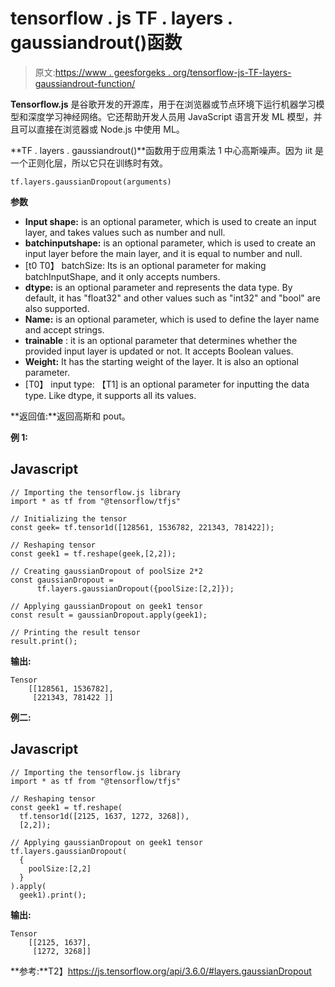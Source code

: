 # tensorflow . js TF . layers . gaussiandrout()函数

> 原文:[https://www . geesforgeks . org/tensorflow-js-TF-layers-gaussiandrout-function/](https://www.geeksforgeeks.org/tensorflow-js-tf-layers-gaussiandropout-function/)

**Tensorflow.js** 是谷歌开发的开源库，用于在浏览器或节点环境下运行机器学习模型和深度学习神经网络。它还帮助开发人员用 JavaScript 语言开发 ML 模型，并且可以直接在浏览器或 Node.js 中使用 ML。

**TF . layers . gaussiandrout()**函数用于应用乘法 1 中心高斯噪声。因为 iit 是一个正则化层，所以它只在训练时有效。

```
tf.layers.gaussianDropout(arguments)
```

**参数**

*   **Input shape:** is an optional parameter, which is used to create an input layer, and takes values such as number and null.
*   **batchinputshape:** is an optional parameter, which is used to create an input layer before the main layer, and it is equal to number and null.
*   [t0 T0】 batchSize: Its is an optional parameter for making batchInputShape, and it only accepts numbers.
*   **dtype:** is an optional parameter and represents the data type. By default, it has "float32" and other values such as "int32" and "bool" are also supported.
*   **Name:** is an optional parameter, which is used to define the layer name and accept strings.
*   **trainable** : it is an optional parameter that determines whether the provided input layer is updated or not. It accepts Boolean values.
*   **Weight:** It has the starting weight of the layer. It is also an optional parameter.
*   [T0】 input type: 【T1] is an optional parameter for inputting the data type. Like dtype, it supports all its values.

**返回值:**返回高斯和 pout。

**例 1:**

## Javascript

```
// Importing the tensorflow.js library
import * as tf from "@tensorflow/tfjs"

// Initializing the tensor
const geek= tf.tensor1d([128561, 1536782, 221343, 781422]);

// Reshaping tensor
const geek1 = tf.reshape(geek,[2,2]);

// Creating gaussianDropout of poolSize 2*2
const gaussianDropout = 
      tf.layers.gaussianDropout({poolSize:[2,2]});

// Applying gaussianDropout on geek1 tensor
const result = gaussianDropout.apply(geek1);

// Printing the result tensor
result.print();
```

**输出:**

```
Tensor
    [[128561, 1536782],
     [221343, 781422 ]]
```

**例二:**

## Javascript

```
// Importing the tensorflow.js library
import * as tf from "@tensorflow/tfjs"

// Reshaping tensor
const geek1 = tf.reshape(
  tf.tensor1d([2125, 1637, 1272, 3268]),
  [2,2]);

// Applying gaussianDropout on geek1 tensor
tf.layers.gaussianDropout(
  {
    poolSize:[2,2]
  }
).apply(
  geek1).print();
```

**输出:**

```
Tensor
    [[2125, 1637],
     [1272, 3268]]
```

**参考:**T2】https://js.tensorflow.org/api/3.6.0/#layers.gaussianDropout